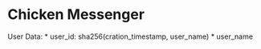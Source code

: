 # Chicken Messenger

User Data:
    * user_id: sha256(cration_timestamp, user_name)
    * user_name
